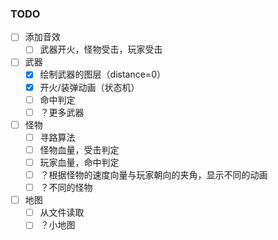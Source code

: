 ### TODO
- [ ] 添加音效
  - [ ] 武器开火，怪物受击，玩家受击
- [ ] 武器
  - [x] 绘制武器的图层（distance=0）
  - [x] 开火/装弹动画（状态机）
  - [ ] 命中判定
  - [ ] ？更多武器
- [ ] 怪物
  - [ ] 寻路算法
  - [ ] 怪物血量，受击判定
  - [ ] 玩家血量，命中判定
  - [ ] ？根据怪物的速度向量与玩家朝向的夹角，显示不同的动画
  - [ ] ？不同的怪物
- [ ] 地图
  - [ ] 从文件读取
  - [ ] ？小地图
